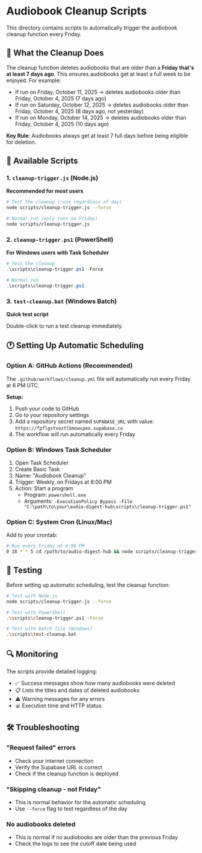 # Audiobook Cleanup Scripts

This directory contains scripts to automatically trigger the audiobook cleanup function every Friday.

## 🎯 What the Cleanup Does

The cleanup function deletes audiobooks that are older than a **Friday that's at least 7 days ago**. This ensures audiobooks get at least a full week to be enjoyed. For example:

- If run on Friday, October 11, 2025 → deletes audiobooks older than Friday, October 4, 2025 (7 days ago)
- If run on Saturday, October 12, 2025 → deletes audiobooks older than Friday, October 4, 2025 (8 days ago, not yesterday)
- If run on Monday, October 14, 2025 → deletes audiobooks older than Friday, October 4, 2025 (10 days ago)

**Key Rule**: Audiobooks always get at least 7 full days before being eligible for deletion.

## 📁 Available Scripts

### 1. `cleanup-trigger.js` (Node.js)
**Recommended for most users**

```bash
# Test the cleanup (runs regardless of day)
node scripts/cleanup-trigger.js --force

# Normal run (only runs on Friday)
node scripts/cleanup-trigger.js
```

### 2. `cleanup-trigger.ps1` (PowerShell)
**For Windows users with Task Scheduler**

```powershell
# Test the cleanup
.\scripts\cleanup-trigger.ps1 -Force

# Normal run
.\scripts\cleanup-trigger.ps1
```

### 3. `test-cleanup.bat` (Windows Batch)
**Quick test script**

Double-click to run a test cleanup immediately.

## 🕐 Setting Up Automatic Scheduling

### Option A: GitHub Actions (Recommended)
The `.github/workflows/cleanup.yml` file will automatically run every Friday at 6 PM UTC.

**Setup:**
1. Push your code to GitHub
2. Go to your repository settings
3. Add a repository secret named `SUPABASE_URL` with value: `https://fpflgstvoztlbmowvpeo.supabase.co`
4. The workflow will run automatically every Friday

### Option B: Windows Task Scheduler
1. Open Task Scheduler
2. Create Basic Task
3. Name: "Audiobook Cleanup"
4. Trigger: Weekly, on Fridays at 6:00 PM
5. Action: Start a program
   - Program: `powershell.exe`
   - Arguments: `-ExecutionPolicy Bypass -File "C:\path\to\your\audio-digest-hub\scripts\cleanup-trigger.ps1"`

### Option C: System Cron (Linux/Mac)
Add to your crontab:
```bash
# Run every Friday at 6:00 PM
0 18 * * 5 cd /path/to/audio-digest-hub && node scripts/cleanup-trigger.js
```

## 🧪 Testing

Before setting up automatic scheduling, test the cleanup function:

```bash
# Test with Node.js
node scripts/cleanup-trigger.js --force

# Test with PowerShell
.\scripts\cleanup-trigger.ps1 -Force

# Test with batch file (Windows)
.\scripts\test-cleanup.bat
```

## 🔍 Monitoring

The scripts provide detailed logging:
- ✅ Success messages show how many audiobooks were deleted
- 📋 Lists the titles and dates of deleted audiobooks  
- ⚠️ Warning messages for any errors
- 📊 Execution time and HTTP status

## 🛠️ Troubleshooting

### "Request failed" errors
- Check your internet connection
- Verify the Supabase URL is correct
- Check if the cleanup function is deployed

### "Skipping cleanup - not Friday"
- This is normal behavior for the automatic scheduling
- Use `--force` flag to test regardless of the day

### No audiobooks deleted
- This is normal if no audiobooks are older than the previous Friday
- Check the logs to see the cutoff date being used